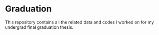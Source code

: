 # Graduation
This repository contains all the related data and codes I worked on for my undergrad final graduation thesis.
